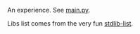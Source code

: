 An experience. See [main.py](main.py).

Libs list comes from the very fun [stdlib-list](https://github.com/jackmaney/python-stdlib-list).
